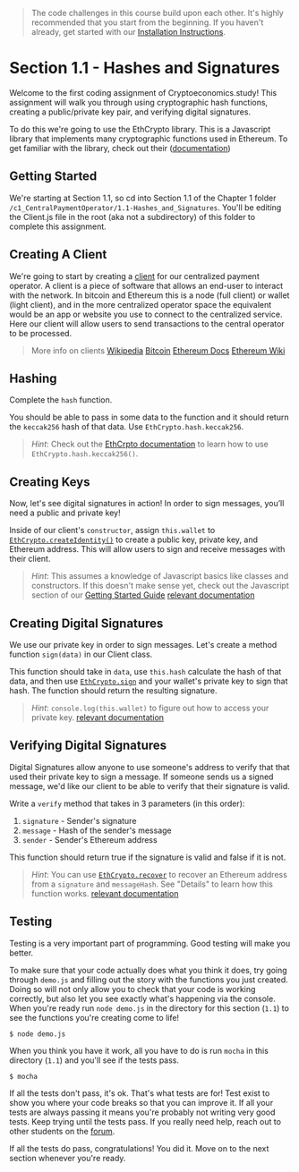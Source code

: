 > The code challenges in this course build upon each other. It's highly recommended that you start from the beginning. If you haven't already, get started with our [Installation Instructions](https://www.burrrata.ch/ces-website/docs/en/sync/dev-env-setup).  

# Section 1.1 - Hashes and Signatures

Welcome to the first coding assignment of Cryptoeconomics.study! This assignment will walk you through using cryptographic hash functions, creating a public/private key pair, and verifying digital signatures. 

To do this we're going to use the EthCrypto library. This is a Javascript library that implements many cryptographic functions used in Ethereum. To get familiar with the library, check out their ([documentation](https://github.com/pubkey/eth-crypto))

## Getting Started

We're starting at Section 1.1, so cd into Section 1.1 of the Chapter 1 folder `/c1_CentralPaymentOperator/1.1-Hashes_and_Signatures`. You'll be editing the Client.js file in the root (aka not a subdirectory) of this folder to complete this assignment.

## Creating A Client

We're going to start by creating a [client](https://en.wikipedia.org/wiki/Client_%28computing%29) for our centralized payment operator. A client is a piece of software that allows an end-user to interact with the network. In bitcoin and Ethereum this is a node (full client) or wallet (light client), and in the more centralized operator space the equivalent would be an app or website you use to connect to the centralized service. Here our client will allow users to send transactions to the central operator to be processed. 

> More info on clients
> [Wikipedia](https://en.wikipedia.org/wiki/Client_%28computing%29)
> [Bitcoin](https://en.bitcoin.it/wiki/Clients#Overview)
> [Ethereum Docs](http://ethdocs.org/en/latest/ethereum-clients/choosing-a-client.html) 
> [Ethereum Wiki](https://github.com/ethereum/wiki/wiki/Clients,-tools,-dapp-browsers,-wallets-and-other-projects)

## Hashing

Complete the `hash` function.

You should be able to pass in some data to the function and it should return the `keccak256` hash of that data. Use `EthCrypto.hash.keccak256`. 

> *Hint*: Check out the [EthCrpto documentation](https://github.com/pubkey/eth-crypto#sign) to learn how to use `EthCrypto.hash.keccak256()`.

## Creating Keys

Now, let's see digital signatures in action! In order to sign messages, you’ll need a public and private key! 

Inside of our client's `constructor`, assign `this.wallet` to  [`EthCrypto.createIdentity()`](https://github.com/pubkey/eth-crypto#createidentity) to create a public key, private key, and Ethereum address. This will allow users to sign and receive messages with their client.  

> *Hint*: This assumes a knowledge of Javascript basics like classes and constructors. If this doesn't make sense yet, check out the Javascript section of our [Getting Started Guide](https://www.burrrata.ch/ces-website/docs/en/sync/dev-env-setup)
> [relevant documentation](https://github.com/pubkey/eth-crypto#createidentity)

## Creating Digital Signatures

We use our private key in order to sign messages. Let's create a method function `sign(data)` in our Client class.

This function should take in `data`, use `this.hash` calculate the hash of that data, and then use [`EthCrypto.sign`](https://github.com/pubkey/eth-crypto#sign) and your wallet's private key to sign that hash. The function should return the resulting signature.

> *Hint*: `console.log(this.wallet)` to figure out how to access your private key. 
> [relevant documentation](https://github.com/pubkey/eth-crypto#sign)

## Verifying Digital Signatures

Digital Signatures allow anyone to use someone's address to verify that that used their private key to sign a message. If someone sends us a signed message, we'd like our client to be able to verify that their signature is valid.

Write a `verify` method that takes in 3 parameters (in this order):
1. `signature` - Sender's signature
2. `message` - Hash of the sender's message
3. `sender` - Sender's Ethereum address 

This function should return true if the signature is valid and false if it is not. 

> *Hint*: You can use [`EthCrypto.recover`](https://github.com/pubkey/eth-crypto#recover) to recover an Ethereum address from a `signature` and `messageHash`. See "Details" to learn how this function works.
> [relevant documentation](https://github.com/pubkey/eth-crypto#recover)

## Testing

Testing is a very important part of programming. Good testing will make you better. 

To make sure that your code actually does what you think it does, try going through `demo.js` and filling out the story with the functions you just created. Doing so will not only allow you to check that your code is working correctly, but also let you see exactly what's happening via the console. When you're ready run `node demo.js` in the directory for this section (`1.1`) to see the functions you're creating come to life!

`$ node demo.js`

When you think you have it work, all you have to do is run `mocha` in this directory (`1.1`) and you'll see if the tests pass. 

`$ mocha`

If all the tests don't pass, it's ok. That's what tests are for! Test exist to show you where your code breaks so that you can improve it. If all your tests are always passing it means you're probably not writing very good tests. Keep trying until the tests pass. If you really need help, reach out to other students on the [forum](https://forum.cryptoeconomics.study).

If all the tests do pass, congratulations! You did it. Move on to the next section whenever you're ready. 


